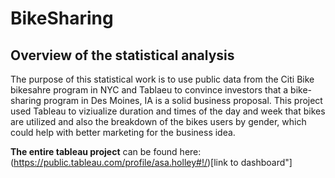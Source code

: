# BikeSharing

## Overview of the statistical analysis ##
The purpose of this statistical work is to use public data from the Citi Bike bikesahre program in NYC and Tablaeu to convince investors that a bike-sharing program in Des Moines, IA is a solid business proposal. This project used Tableau to viziualize duration and times of the day and week that bikes are utilized and also the breakdown of the bikes users by gender, which could help with better marketing for the business idea. 

**The entire tableau project** can be found here: (https://public.tableau.com/profile/asa.holley#!/)[link to dashboard"]
